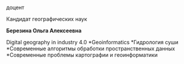 доцент

Кандидат географических наук

**Березина Ольга Алексеевна**

Digital geography in industry 4.0
	*Geoinformatics
	*Гидрология суши
	*Современные алгоритмы обработки пространственных данных
	*Современные проблемы картографии и геоинформатики